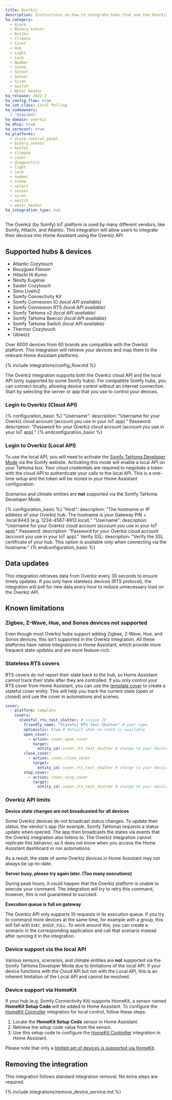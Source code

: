 ```yaml
---
title: Overkiz
description: Instructions on how to integrate hubs that use the Overkiz IoT platform with Home Assistant.
ha_category:
  - Alarm
  - Binary sensor
  - Button
  - Climate
  - Cover
  - Hub
  - Light
  - Lock
  - Number
  - Scene
  - Select
  - Sensor
  - Siren
  - Switch
  - Water heater
ha_release: 2022.2
ha_config_flow: true
ha_iot_class: Local Polling
ha_codeowners:
  - '@imicknl'
ha_domain: overkiz
ha_dhcp: true
ha_zeroconf: true
ha_platforms:
  - alarm_control_panel
  - binary_sensor
  - button
  - climate
  - cover
  - diagnostics
  - light
  - lock
  - number
  - scene
  - select
  - sensor
  - siren
  - switch
  - water_heater
ha_integration_type: hub
---
```


The Overkiz (by Somfy) IoT platform is used by many different vendors, like Somfy, Hitachi, and Atlantic. This integration will allow users to integrate their devices into Home Assistant using the Overkiz API.

## Supported hubs & devices

- Atlantic Cozytouch
- Bouygues Flexom
- Hitachi Hi Kumo
- Nexity Eugénie
- Sauter Cozytouch
- Simu LiveIn2
- Somfy Connectivity Kit
- Somfy Connexoon IO _(local API available)_
- Somfy Connexoon RTS _(local API available)_
- Somfy TaHoma v2 _(local API available)_
- Somfy TaHoma Beecon _(local API available)_
- Somfy TaHoma Switch _(local API available)_
- Thermor Cozytouch
- Ubiwizz

Over 6000 devices from 60 brands are compatible with the Overkiz platform. This integration will retrieve your devices and map them to the relevant Home Assistant platforms.

{% include integrations/config_flow.md %}

The Overkiz integration supports both the Overkiz cloud API and the local API (only supported by some Somfy hubs). For compatible Somfy hubs, you can connect locally, allowing device control without an internet connection. Start by selecting the server or app that you use to control your devices.

### Login to Overkiz (Cloud API)

{% configuration_basic %}
"Username":
  description: "Username for your Overkiz cloud account (account you use in your IoT app)."
Password:
  description: "Password for your Overkiz cloud account (account you use in your IoT app)."
{% endconfiguration_basic %}

### Login to Overkiz (Local API)

To use the local API, you will need to activate the [Somfy TaHoma Developer Mode](https://github.com/Somfy-Developer/Somfy-TaHoma-Developer-Mode?tab=readme-ov-file#getting-started) via the Somfy website. Activating this mode will enable a local API on your TaHoma box. Your cloud credentials are required to negotiate a token with the cloud API to authenticate your calls to the local API. This is a one-time setup and the token will be stored in your Home Assistant configuration.

Scenarios and climate entities are **not** supported via the Somfy TaHoma Developer Mode.

{% configuration_basic %}
"Host":
  description: "The hostname or IP address of your Overkiz hub. The hostname is your Gateway PIN + .local:8443 (e.g. 1234-4567-8912.local)."
"Username":
  description: "Username for your Overkiz cloud account (account you use in your IoT app)."
Password:
  description: "Password for your Overkiz cloud account (account you use in your IoT app)."
Verify SSL:
  description: "Verify the SSL certificate of your hub. This option is available only when connecting via the hostname."
{% endconfiguration_basic %}

## Data updates

This integration retrieves data from Overkiz every 30 seconds to ensure timely updates. If you only have stateless devices (RTS protocol), the integration will poll for new data every hour to reduce unnecessary load on the Overkiz API.

## Known limitations

### Zigbee, Z-Wave, Hue, and Sonos devices not supported

Even though most Overkiz hubs support adding Zigbee, Z-Wave, Hue, and Sonos devices, this isn't supported in the Overkiz integration. All these platforms have native integrations in Home Assistant, which provide more frequent state updates and are more feature-rich.

### Stateless RTS covers 

RTS covers do not report their state back to the hub, so Home Assistant cannot track their state after they are controlled. If you only control your RTS cover from Home Assistant, you can use the [template cover](/integrations/cover.template/) to create a stateful cover entity. This will help you track the current state (open or closed) and use the cover in automations and scenes.

```yaml
cover:
  - platform: template
    covers:
      stateful_rts_test_shutter: # unique ID
        friendly_name: "Stateful RTS Test Shutter" # your name
        optimistic: true # default when no state is available
        open_cover:
          - action: cover.open_cover
            target:
              entity_id: cover.rts_test_shutter # change to your device id
        close_cover:
          - action: cover.close_cover
            target:
              entity_id: cover.rts_test_shutter # change to your device id
        stop_cover:
          - action: cover.stop_cover
            target:
              entity_id: cover.rts_test_shutter # change to your device id
```

### Overkiz API limits

**Device state changes are not broadcasted for all devices**

Some Overkiz devices do not broadcast status changes. To update their status, the vendor's app (for example, Somfy TaHoma) requests a status update when opened. The app then broadcasts the states via events that the Overkiz integration also listens to. The Overkiz integration cannot replicate this behavior, as it does not know when you access the Home Assistant dashboard or run automations.

As a result, the state of some Overkiz devices in Home Assistant may not always be up-to-date.

**Server busy, please try again later. (Too many executions)**

During peak hours, it could happen that the Overkiz platform is unable to execute your command. The integration will try to retry this command, however, this is not guaranteed to succeed.

**Execution queue is full on gateway**

The Overkiz API only supports 10 requests in its execution queue. If you try to command more devices at the same time, for example with a group, this will fail with `EXEC_QUEUE_FULL`. To work around this, you can create a scenario in the corresponding application and call that scenario instead after syncing it in the integration.

### Device support via the local API

Various sensors, scenarios, and climate entities are **not** supported via the Somfy TaHoma Developer Mode due to limitations of the local API. If your device functions with the Cloud API but not with the Local API, this is an inherent limitation of the Local API and cannot be resolved.

### Device support via HomeKit

If your hub (e.g. Somfy Connectivity Kit) supports HomeKit, a sensor named **HomeKit Setup Code** will be added to Home Assistant. To configure the [HomeKit Controller](/integrations/homekit_controller/) integration for local control, follow these steps:

1. Locate the **HomeKit Setup Code** sensor in Home Assistant.
2. Retrieve the setup code value from the sensor.
3. Use this setup code to configure the [HomeKit Controller](/integrations/homekit_controller/) integration in Home Assistant.

Please note that only a [limited set of devices is supported via HomeKit](https://service.somfy.com/downloads/nl_v5/tahoma-homekitcompatibilitylist_eng.pdf).

## Removing the integration

This integration follows standard integration removal. No extra steps are required.

{% include integrations/remove_device_service.md %}
